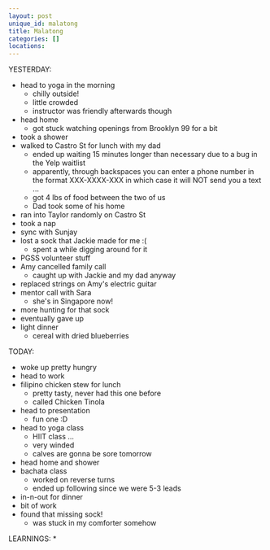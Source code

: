 ```yaml
---
layout: post
unique_id: malatong
title: Malatong
categories: []
locations: 
---
```


YESTERDAY:
* head to yoga in the morning
  * chilly outside!
  * little crowded
  * instructor was friendly afterwards though
* head home
  * got stuck watching openings from Brooklyn 99 for a bit
* took a shower
* walked to Castro St for lunch with my dad
  * ended up waiting 15 minutes longer than necessary due to a bug in the Yelp waitlist
  * apparently, through backspaces you can enter a phone number in the format XXX-XXXX-XXX in which case it will NOT send you a text ...
  * got 4 lbs of food between the two of us
  * Dad took some of his home
* ran into Taylor randomly on Castro St
* took a nap
* sync with Sunjay
* lost a sock that Jackie made for me :(
  * spent a while digging around for it
* PGSS volunteer stuff
* Amy cancelled family call
  * caught up with Jackie and my dad anyway
* replaced strings on Amy's electric guitar
* mentor call with Sara
  * she's in Singapore now!
* more hunting for that sock
* eventually gave up
* light dinner
  * cereal with dried blueberries

TODAY:
* woke up pretty hungry
* head to work
* filipino chicken stew for lunch
  * pretty tasty, never had this one before
  * called Chicken Tinola
* head to presentation
  * fun one :D
* head to yoga class
  * HIIT class ...
  * very winded
  * calves are gonna be sore tomorrow
* head home and shower
* bachata class
  * worked on reverse turns
  * ended up following since we were 5-3 leads
* in-n-out for dinner
* bit of work
* found that missing sock!
  * was stuck in my comforter somehow

LEARNINGS:
* 
